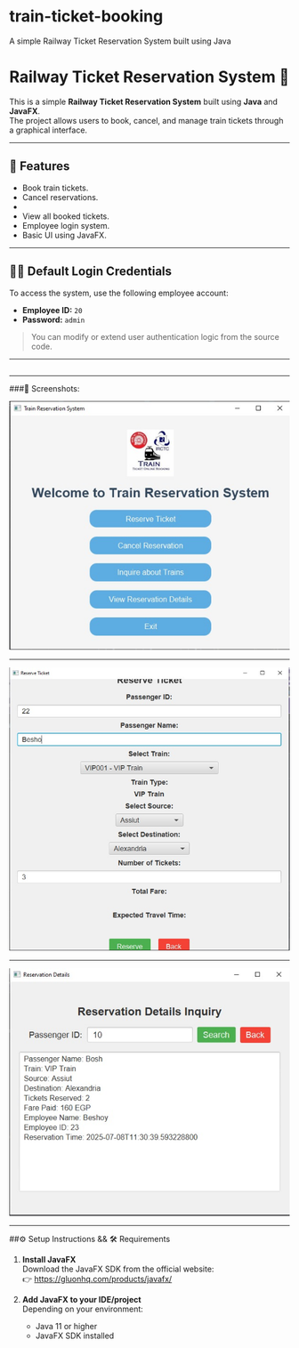 # train-ticket-booking
A simple Railway Ticket Reservation System built using Java 

#                            Railway Ticket Reservation System 🚆

This is a simple **Railway Ticket Reservation System** built using **Java** and **JavaFX**.  
The project allows users to book, cancel, and manage train tickets through a graphical interface.

---

## 📌 Features

- Book train tickets.
- Cancel reservations.
- 
- View all booked tickets.
- Employee login system.
- Basic UI using JavaFX.

---

## 🧑‍💼 Default Login Credentials

To access the system, use the following employee account:

- **Employee ID:** `20`  
- **Password:** `admin`

> You can modify or extend user authentication logic from the source code.

---

## 

---

###📸 Screenshots:


![Home Page](project_with_javafx/Images/1.jpg)

---

![Home Page](project_with_javafx/Images/2.jpg)

---

![Home Page](project_with_javafx/Images/6.jpg)



---

##⚙️ Setup Instructions && 🛠 Requirements

1. **Install JavaFX**  
   Download the JavaFX SDK from the official website:  
   👉 https://gluonhq.com/products/javafx/

2. **Add JavaFX to your IDE/project**  
      Depending on your environment:

    - Java 11 or higher
    - JavaFX SDK installed
      
